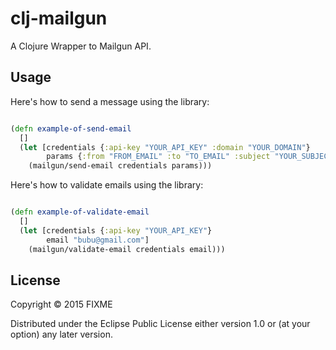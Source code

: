 # clj-mailgun

A Clojure Wrapper to Mailgun API.

Usage
-----
Here's how to send a message using the library:

```clojure

(defn example-of-send-email
  []
  (let [credentials {:api-key "YOUR_API_KEY" :domain "YOUR_DOMAIN"}
        params {:from "FROM_EMAIL" :to "TO_EMAIL" :subject "YOUR_SUBJECT" :text "YOUR_TEXT"}]
    (mailgun/send-email credentials params)))
```

Here's how to validate emails using the library:

```clojure

(defn example-of-validate-email
  []
  (let [credentials {:api-key "YOUR_API_KEY"}
        email "bubu@gmail.com"]
    (mailgun/validate-email credentials email)))
```

## License

Copyright © 2015 FIXME

Distributed under the Eclipse Public License either version 1.0 or (at
your option) any later version.
